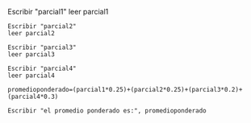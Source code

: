 
Escribir "parcial1"
	leer parcial1
	
	Escribir "parcial2"
	leer parcial2
	
	Escribir "parcial3"
	leer parcial3
	
	Escribir "parcial4"
	leer parcial4
	
	promedioponderado=(parcial1*0.25)+(parcial2*0.25)+(parcial3*0.2)+(parcial4*0.3)
	
	Escribir "el promedio ponderado es:", promedioponderado
